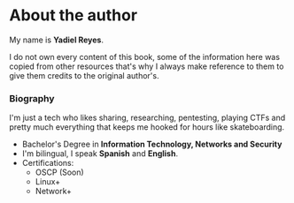 # About the author

My name is **Yadiel Reyes**.

I do not own every content of this book, some of the information here was copied from other resources that's why I always make reference to them to give them credits to the original author's. 

### Biography

I'm just a tech who likes sharing, researching, pentesting, playing CTFs and pretty much everything that keeps me hooked for hours like skateboarding.

* Bachelor's Degree in **Information Technology, Networks and Security**
* I'm bilingual, I speak **Spanish** and **English**.
* Certifications: 
  * OSCP \(Soon\)
  * Linux+
  * Network+





















